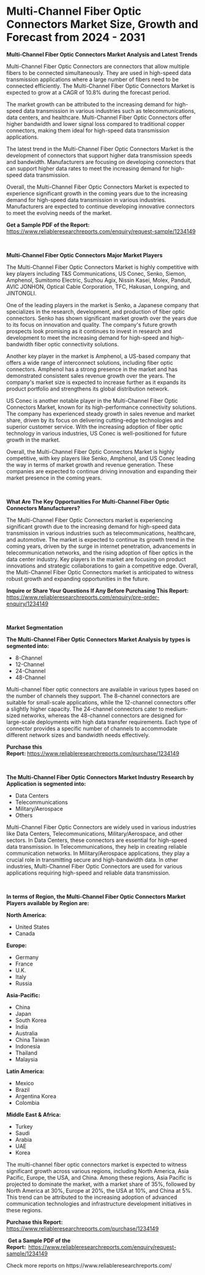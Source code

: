 <p><h1>Multi-Channel Fiber Optic Connectors Market Size, Growth and Forecast from 2024 - 2031</h1></p><p><strong>Multi-Channel Fiber Optic Connectors Market Analysis and Latest Trends</strong></p>
<p><p>Multi-Channel Fiber Optic Connectors are connectors that allow multiple fibers to be connected simultaneously. They are used in high-speed data transmission applications where a large number of fibers need to be connected efficiently. The Multi-Channel Fiber Optic Connectors Market is expected to grow at a CAGR of 10.8% during the forecast period.</p><p>The market growth can be attributed to the increasing demand for high-speed data transmission in various industries such as telecommunications, data centers, and healthcare. Multi-Channel Fiber Optic Connectors offer higher bandwidth and lower signal loss compared to traditional copper connectors, making them ideal for high-speed data transmission applications.</p><p>The latest trend in the Multi-Channel Fiber Optic Connectors Market is the development of connectors that support higher data transmission speeds and bandwidth. Manufacturers are focusing on developing connectors that can support higher data rates to meet the increasing demand for high-speed data transmission.</p><p>Overall, the Multi-Channel Fiber Optic Connectors Market is expected to experience significant growth in the coming years due to the increasing demand for high-speed data transmission in various industries. Manufacturers are expected to continue developing innovative connectors to meet the evolving needs of the market.</p></p>
<p><strong>Get a Sample PDF of the Report:&nbsp;</strong> <a href="https://www.reliableresearchreports.com/enquiry/request-sample/1234149">https://www.reliableresearchreports.com/enquiry/request-sample/1234149</a></p>
<p>&nbsp;</p>
<p><strong>Multi-Channel Fiber Optic Connectors Major Market Players</strong></p>
<p><p>The Multi-Channel Fiber Optic Connectors Market is highly competitive with key players including T&S Communications, US Conec, Senko, Siemon, Amphenol, Sumitomo Electric, Suzhou Agix, Nissin Kasei, Molex, Panduit, AVIC JONHON, Optical Cable Corporation, TFC, Hakusan, Longxing, and JINTONGLI. </p><p>One of the leading players in the market is Senko, a Japanese company that specializes in the research, development, and production of fiber optic connectors. Senko has shown significant market growth over the years due to its focus on innovation and quality. The company's future growth prospects look promising as it continues to invest in research and development to meet the increasing demand for high-speed and high-bandwidth fiber optic connectivity solutions.</p><p>Another key player in the market is Amphenol, a US-based company that offers a wide range of interconnect solutions, including fiber optic connectors. Amphenol has a strong presence in the market and has demonstrated consistent sales revenue growth over the years. The company's market size is expected to increase further as it expands its product portfolio and strengthens its global distribution network.</p><p>US Conec is another notable player in the Multi-Channel Fiber Optic Connectors Market, known for its high-performance connectivity solutions. The company has experienced steady growth in sales revenue and market share, driven by its focus on delivering cutting-edge technologies and superior customer service. With the increasing adoption of fiber optic technology in various industries, US Conec is well-positioned for future growth in the market.</p><p>Overall, the Multi-Channel Fiber Optic Connectors Market is highly competitive, with key players like Senko, Amphenol, and US Conec leading the way in terms of market growth and revenue generation. These companies are expected to continue driving innovation and expanding their market presence in the coming years.</p></p>
<p>&nbsp;</p>
<p><strong>What Are The Key Opportunities For Multi-Channel Fiber Optic Connectors Manufacturers?</strong></p>
<p><p>The Multi-Channel Fiber Optic Connectors market is experiencing significant growth due to the increasing demand for high-speed data transmission in various industries such as telecommunications, healthcare, and automotive. The market is expected to continue its growth trend in the coming years, driven by the surge in internet penetration, advancements in telecommunication networks, and the rising adoption of fiber optics in the data center industry. Key players in the market are focusing on product innovations and strategic collaborations to gain a competitive edge. Overall, the Multi-Channel Fiber Optic Connectors market is anticipated to witness robust growth and expanding opportunities in the future.</p></p>
<p><strong>Inquire or Share Your Questions If Any Before Purchasing This Report:</strong> <a href="https://www.reliableresearchreports.com/enquiry/pre-order-enquiry/1234149">https://www.reliableresearchreports.com/enquiry/pre-order-enquiry/1234149</a></p>
<p>&nbsp;</p>
<p><strong>Market Segmentation</strong></p>
<p><strong>The Multi-Channel Fiber Optic Connectors Market Analysis by types is segmented into:</strong></p>
<p><ul><li>8-Channel</li><li>12-Channel</li><li>24-Channel</li><li>48-Channel</li></ul></p>
<p><p>Multi-channel fiber optic connectors are available in various types based on the number of channels they support. The 8-channel connectors are suitable for small-scale applications, while the 12-channel connectors offer a slightly higher capacity. The 24-channel connectors cater to medium-sized networks, whereas the 48-channel connectors are designed for large-scale deployments with high data transfer requirements. Each type of connector provides a specific number of channels to accommodate different network sizes and bandwidth needs effectively.</p></p>
<p><strong>Purchase this Report:&nbsp;</strong><a href="https://www.reliableresearchreports.com/purchase/1234149">https://www.reliableresearchreports.com/purchase/1234149</a></p>
<p>&nbsp;</p>
<p><strong>The Multi-Channel Fiber Optic Connectors Market Industry Research by Application is segmented into:</strong></p>
<p><ul><li>Data Centers</li><li>Telecommunications</li><li>Military/Aerospace</li><li>Others</li></ul></p>
<p><p>Multi-Channel Fiber Optic Connectors are widely used in various industries like Data Centers, Telecommunications, Military/Aerospace, and other sectors. In Data Centers, these connectors are essential for high-speed data transmission. In Telecommunications, they help in creating reliable communication networks. In Military/Aerospace applications, they play a crucial role in transmitting secure and high-bandwidth data. In other industries, Multi-Channel Fiber Optic Connectors are used for various applications requiring high-speed and reliable data transmission.</p></p>
<p>&nbsp;</p>
<p><strong>In terms of Region, the Multi-Channel Fiber Optic Connectors Market Players available by Region are:</strong></p>
<p>
    <p> <strong> North America: </strong>
        <ul>
            <li>United States</li>
            <li>Canada</li>
        </ul>
        </p> 
    <p> <strong> Europe: </strong>
        <ul>
            <li>Germany</li>
            <li>France</li>
            <li>U.K.</li>
            <li>Italy</li>
            <li>Russia</li>
        </ul>
        </p> 
    <p> <strong> Asia-Pacific: </strong>
        <ul>
            <li>China</li>
            <li>Japan</li>
            <li>South Korea</li>
            <li>India</li>
            <li>Australia</li>
            <li>China Taiwan</li>
            <li>Indonesia</li>
            <li>Thailand</li>
            <li>Malaysia</li>
        </ul>
        </p> 
    <p> <strong> Latin America: </strong>
        <ul>
            <li>Mexico</li>
            <li>Brazil</li>
            <li>Argentina Korea</li>
            <li>Colombia</li>
        </ul>
        </p> 
    <p> <strong> Middle East & Africa: </strong>
        <ul>
            <li>Turkey</li>
            <li>Saudi</li>
            <li>Arabia</li>
            <li>UAE</li>
            <li>Korea</li>
        </ul>
    </p>
    </p>
<p><p>The multi-channel fiber optic connectors market is expected to witness significant growth across various regions, including North America, Asia Pacific, Europe, the USA, and China. Among these regions, Asia Pacific is projected to dominate the market, with a market share of 35%, followed by North America at 30%, Europe at 20%, the USA at 10%, and China at 5%. This trend can be attributed to the increasing adoption of advanced communication technologies and infrastructure development initiatives in these regions.</p></p>
<p><strong>Purchase this Report: </strong><a href="https://www.reliableresearchreports.com/purchase/1234149">https://www.reliableresearchreports.com/purchase/1234149</a></p>
<p>&nbsp;<strong>Get a Sample PDF of the Report:&nbsp;&nbsp;</strong><a href="https://www.reliableresearchreports.com/enquiry/request-sample/1234149">https://www.reliableresearchreports.com/enquiry/request-sample/1234149</a></p>
<p><strong></strong></p>
<p>Check more reports on https://www.reliableresearchreports.com/</p>